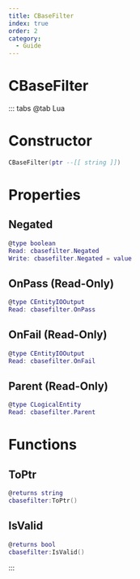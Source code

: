 ```yaml
---
title: CBaseFilter
index: true
order: 2
category:
  - Guide
---
```


# CBaseFilter

::: tabs
@tab Lua
# Constructor
```lua
CBaseFilter(ptr --[[ string ]])
```
# Properties
## Negated 
```lua
@type boolean
Read: cbasefilter.Negated
Write: cbasefilter.Negated = value
```
## OnPass (Read-Only)
```lua
@type CEntityIOOutput
Read: cbasefilter.OnPass
```
## OnFail (Read-Only)
```lua
@type CEntityIOOutput
Read: cbasefilter.OnFail
```
## Parent (Read-Only)
```lua
@type CLogicalEntity
Read: cbasefilter.Parent
```
# Functions
## ToPtr
```lua
@returns string
cbasefilter:ToPtr()
```
## IsValid
```lua
@returns bool
cbasefilter:IsValid()
```

:::